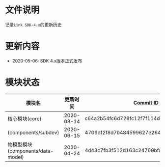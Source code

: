 # 文件说明

记录`Link SDK-4.x`的更新历史

# 更新内容

+ 2020-05-06: SDK 4.x版本正式发布

# 模块状态


| 模块名                              | 更新时间    | Commit ID
|-------------------------------------|-------------|---------------------------------------------
| 核心模块(core)                      | 2020-08-14  | c64a2b54fc6d728fc12f7f114da5581c5fd68d8e
| (components/subdev)                 | 2020-06-15  | 4709df2f8d7b484599627e2644c646e859d90ad8
| 物模型模块(components/data-model)   | 2020-04-24  | 4d43c7fb3f512d163c24769bfa909bb82de6007a



